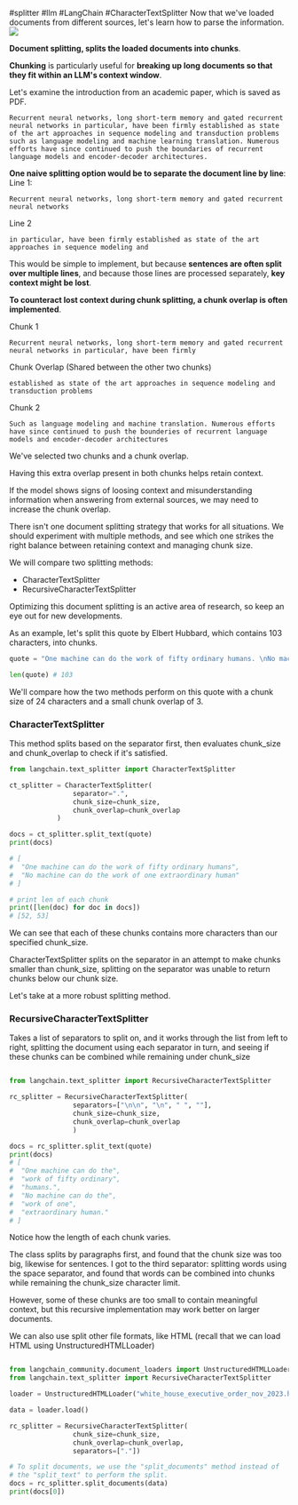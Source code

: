 #splitter #llm #LangChain #CharacterTextSplitter
Now that we've loaded documents from different sources, let's learn how to parse the information.
![](Pasted%20image%2020240724080506.png)

**Document splitting, splits the loaded documents into chunks**. 

**Chunking** is particularly useful for **breaking up long documents so that they fit within an LLM's context window**.

Let's examine the introduction from an academic paper, which is saved as PDF.

```
Recurrent neural networks, long short-term memory and gated recurrent neural networks in particular, have been firmly established as state of the art approaches in sequence modeling and transduction problems such as language modeling and machine learning translation. Numerous efforts have since continued to push the boundaries of recurrent language models and encoder-decoder architectures.
```

**One naive splitting option would be to separate the document line by line**:
Line 1:
```
Recurrent neural networks, long short-term memory and gated recurrent neural networks
```

Line 2
```
in particular, have been firmly established as state of the art approaches in sequence modeling and
```

This would be simple to implement, but because **sentences are often split over multiple lines**, and because those lines are processed separately, **key context might be lost**.

**To counteract lost context during chunk splitting, a chunk overlap is often implemented**.

Chunk 1
```
Recurrent neural networks, long short-term memory and gated recurrent neural networks in particular, have been firmly
```

Chunk Overlap (Shared between the other two chunks)
```
established as state of the art approaches in sequence modeling and transduction problems
```

Chunk 2
```
Such as language modeling and machine translation. Numerous efforts have since continued to push the bounderies of recurrent language models and encoder-decoder architectures
```

We've selected two chunks and a chunk overlap. 

Having this extra overlap present in both chunks helps retain context. 

If the model shows signs of loosing context and misunderstanding information when answering from external sources, we may need to increase the chunk overlap.

There isn't one document splitting strategy that works for all situations. We should experiment with multiple methods, and see which one strikes the right balance between retaining context and managing chunk size. 

We will compare two splitting methods: 
- CharacterTextSplitter
- RecursiveCharacterTextSplitter

Optimizing this document splitting is an active area of research, so keep an eye out for new developments.

As an example, let's split this quote by Elbert Hubbard, which contains 103 characters, into chunks.

```python
quote = "One machine can do the work of fifty ordinary humans. \nNo machine can do the work of one extraordinary human." 

len(quote) # 103
```

We'll compare how the two methods perform on this quote with a chunk size of 24 characters and a small chunk overlap of 3.

### CharacterTextSplitter

This method splits based on the separator first, then evaluates chunk_size and chunk_overlap to check if it's satisfied.

```python
from langchain.text_splitter import CharacterTextSplitter

ct_splitter = CharacterTextSplitter(
				separator=".",
				chunk_size=chunk_size,
				chunk_overlap=chunk_overlap
			)

docs = ct_splitter.split_text(quote)
print(docs)

# [
#  "One machine can do the work of fifty ordinary humans", 
#  "No machine can do the work of one extraordinary human"
# ]

# print len of each chunk
print([len(doc) for doc in docs])
# [52, 53]
```

We can see that each of these chunks contains more characters than our specified chunk_size.  

CharacterTextSplitter splits on the separator in an attempt to make chunks smaller than chunk_size, splitting on the separator was unable to return chunks below our chunk size.


Let's take at a more robust splitting method.

### RecursiveCharacterTextSplitter

Takes a list of separators to split on, and it works through the list from left to right, splitting the document using each separator in turn, and seeing if these chunks can be combined while remaining under chunk_size

```python

from langchain.text_splitter import RecursiveCharacterTextSplitter

rc_splitter = RecursiveCharacterTextSplitter(
				separators=["\n\n", "\n", " ", ""],
				chunk_size=chunk_size,
				chunk_overlap=chunk_overlap
				)

docs = rc_splitter.split_text(quote)
print(docs)
# [
#  "One machine can do the",
#  "work of fifty ordinary", 
#  "humans.",
#  "No machine can do the",
#  "work of one", 
#  "extraordinary human."
# ]
```

Notice how the length of each chunk varies. 

The class splits by paragraphs first, and found that the chunk size was too big, likewise for sentences. I got to the third separator: splitting words using the space separator, and found that words can be combined into chunks while remaining the chunk_size character limit.

However, some of these chunks are too small to contain meaningful context, but this recursive implementation may work better on larger documents.


We can also use split other file formats, like HTML (recall that we can load HTML using UnstructuredHTMLLoader)

```python

from langchain_community.document_loaders import UnstructuredHTMLLoader
from langchain.text_splitter import RecursiveCharacterTextSplitter

loader = UnstructuredHTMLLoader("white_house_executive_order_nov_2023.html")

data = loader.load()

rc_splitter = RecursiveCharacterTextSplitter(
				chunk_size=chunk_size,
				chunk_overlap=chunk_overlap,
				separators=["."])

# To split documents, we use the "split_documents" method instead of
# the "split_text" to perform the split.
docs = rc_splitter.split_documents(data)
print(docs[0])
```



